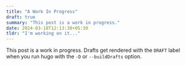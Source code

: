```yaml
---
title: "A Work In Progress"
draft: true
summary: "This post is a work in progress."
date: 2024-03-18T12:13:38+05:30
tldr: "I'm working on it..."
---
```


This post is a work in progress.
Drafts get rendered with the `DRAFT` label when you run hugo
with the `-D` or `--buildDrafts` option.
